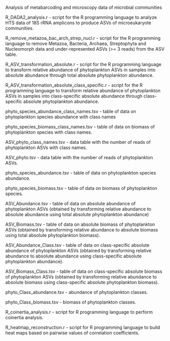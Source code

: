 Analysis of metabarcoding and microscopy data of microbial communities

R_DADA2_analysis.r - script for the R programming language to analyze HTS data of 18S rRNA amplicons to produce ASVs of microeukaryote communities.

R_remove_metazoa_bac_arch_strep_nucl.r - script for the R programming language to remove Metazoa, Bacteria, Archaea, Streptophyta and Nucleomorph data and under-represented ASVs (>= 3 reads) from the ASV table.

R_ASV_transformation_absolute.r - script for the R programming language to transform relative abundance of phytoplankton ASVs in samples into absolute abundance through total absolute phytoplankton abundance.

R_ASV_transformation_absolute_class_specific.r - script for the R programming language to transform relative abundance of phytoplankton ASVs in samples into class-specific absolute abundance through class-specific absolute phytoplankton abundance.

phyto_species_abundance_class_names.tsv - table of data on phytoplankton species abundance with class names

phyto_species_biomass_class_names.tsv - table of data on biomass of phytoplankton species with class names.

ASV_phyto_class_names.tsv - data table with the number of reads of phytoplankton ASVs with class names.

ASV_phyto.tsv - data table with the number of reads of phytoplankton ASVs.

phyto_species_abundance.tsv - table of data on phytoplankton species abundance.

phyto_species_biomass.tsv -  table of data on biomass of phytoplankton species.

ASV_Abundance.tsv - table of data on absolute abundance of phytoplankton ASVs (obtained by transforming relative abundance to absolute abundance using total absolute phytoplankton abundance)

ASV_Biomass.tsv - table of data on absolute biomass of phytoplankton ASVs (obtained by transforming relative abundance to absolute biomass using total absolute phytoplankton biomass).

ASV_Abundance_Class.tsv - table of data on class-specific absolute abundance of phytoplankton ASVs (obtained by transforming relative abundance to absolute abundance using class-specific absolute phytoplankton abundance).

ASV_Biomass_Class.tsv - table of data on class-specific absolute biomass of phytoplankton ASVs (obtained by transforming relative abundance to absolute biomass using class-specific absolute phytoplankton biomass).

phyto_Class_abundance.tsv - abundance of phytoplankton classes.

phyto_Class_biomass.tsv - biomass of phytoplankton classes.

R_coinertia_analysis.r - script for R programming language to perform сoinertia analysis.

R_heatmap_reconstruction.r - script for R programming language to build heat maps based on pairwise values of correlation coefficients.
